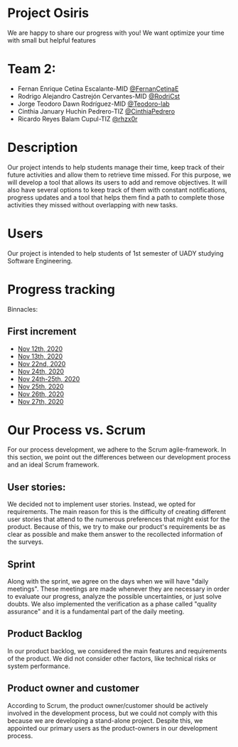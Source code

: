 # Project Osiris
We are happy to share our progress with you! We want optimize your time with small but helpful features

# Team 2:
* Fernan Enrique Cetina Escalante-MID          [@FernanCetinaE](https://github.com/FernanCetinaE)
* Rodrigo Alejandro Castrejón Cervantes-MID    [@RodriCst](https://github.com/RodriCst)
* Jorge Teodoro Dawn Rodríguez-MID             [@Teodoro-lab](https://github.com/Teodoro-lab)
* Cinthia January Huchin Pedrero-TIZ           [@CinthiaPedrero](https://github.com/CinthiaPedrero)
* Ricardo Reyes Balam Cupul-TIZ                [@rhzx0r](https://github.com/rhzx0r)

# Description
Our project intends to help students manage their time, keep track of their future activities and allow them to retrieve time missed. For this purpose, we will develop a tool that allows its users to add and remove objectives. It will also have several options to keep track of them with constant notifications, progress updates and a tool that helps them find a path to complete those activities they missed without overlapping with new tasks.

# Users
Our project is intended to help students of 1st semester of UADY studying Software Engineering.

# Progress tracking
Binnacles:

## First increment
* [Nov 12th, 2020](https://github.com/FernanCetinaE/TeamOsiris/blob/main/Documentaci%C3%B3n/Bitacoras/12th%20nov%202020.md)
* [Nov 13th, 2020](https://github.com/FernanCetinaE/TeamOsiris/blob/main/Documentaci%C3%B3n/Bitacoras/13th%20nov%202020.md)
* [Nov 22nd, 2020](https://github.com/FernanCetinaE/TeamOsiris/blob/main/Documentaci%C3%B3n/Bitacoras/22th%20nov%202020.md)
* [Nov 24th, 2020](Documentaci%C3%B3n/Bitacoras/24th%20nov%202020.md)
* [Nov 24th-25th, 2020](Documentaci%C3%B3n/Bitacoras/24th-25th%20nov%202020.md)
* [Nov 25th, 2020](Documentaci%C3%B3n/Bitacoras/25th%20nov%202020.md)
* [Nov 26th, 2020](Documentaci%C3%B3n/Bitacoras/26th%20nov%202020.md)
* [Nov 27th, 2020](https://github.com/FernanCetinaE/TeamOsiris/blob/main/Documentaci%C3%B3n/Bitacoras/27th%20nov%202020.md)

# Our Process vs. Scrum

For our process development, we adhere to the Scrum agile-framework. In this section, we point out the differences between our development process and an ideal Scrum framework.

## User stories:
We decided not to implement user stories. Instead, we opted for requirements. The main reason for this is the difficulty of creating different user stories that attend to the numerous preferences that might exist for the product. Because of this, we try to make our product's requirements be as clear as possible and make them answer to the recollected information of the surveys.

## Sprint
Along with the sprint, we agree on the days when we will have "daily meetings". These meetings are made whenever they are necessary in order to evaluate our progress, analyze the possible uncertainties, or just solve doubts. We also implemented the verification as a phase called "quality assurance" and it is a fundamental part of the daily meeting.

## Product Backlog
In our product backlog, we considered the main features and requirements of the product. We did not consider other factors, like technical risks or system performance.

## Product owner and customer
According to Scrum, the product owner/customer should be actively involved in the development process, but we could not comply with this because we are developing a stand-alone project. Despite this, we appointed our primary users as the product-owners in our development process.

